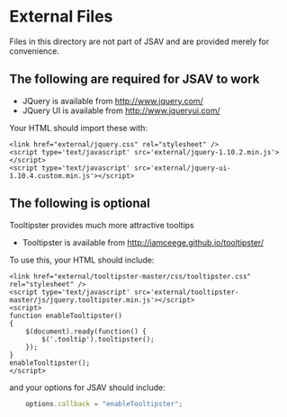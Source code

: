 External Files
==============

Files in this directory are not part of JSAV and are provided merely for convenience.

The following are required for JSAV to work
-------------------------------------------

- JQuery is available from http://www.jquery.com/
- JQuery UI is available from http://www.jqueryui.com/

Your HTML should import these with:

    <link href="external/jquery.css" rel="stylesheet" />
    <script type='text/javascript' src='external/jquery-1.10.2.min.js'></script>
    <script type='text/javascript' src='external/jquery-ui-1.10.4.custom.min.js'></script>


The following is optional
-------------------------
Tooltipster provides much more attractive tooltips

- Tooltipster is available from http://iamceege.github.io/tooltipster/

To use this, your HTML should include:

    <link href="external/tooltipster-master/css/tooltipster.css" rel="stylesheet" />
    <script type='text/javascript' src='external/tooltipster-master/js/jquery.tooltipster.min.js'></script>
    <script>
    function enableTooltipster()
    {
        $(document).ready(function() {
            $('.tooltip').tooltipster();
        });
    }
    enableTooltipster();
    </script>

and your options for JSAV should include:

```javascript
    options.callback = "enableTooltipster";
```


